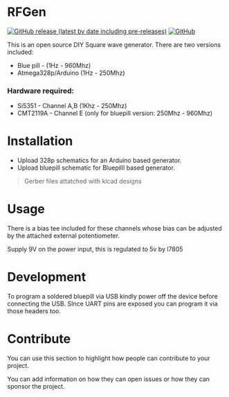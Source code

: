 
# RFGen

[![GitHub release (latest by date including pre-releases)](https://img.shields.io/github/v/release/navendu-pottekkat/awesome-readme?include_prereleases)](https://img.shields.io/github/v/release/navendu-pottekkat/awesome-readme?include_prereleases)
[![GitHub](https://img.shields.io/github/license/navendu-pottekkat/awesome-readme)](https://img.shields.io/github/license/navendu-pottekkat/awesome-readme)


This is an open source DIY Square wave generator. There are two versions included: 
- Blue pill - (1Hz - 960Mhz)
- Atmega328p/Arduino (1Hz - 250Mhz)

### Hardware required:

- Si5351 - Channel A,B (1Khz - 250Mhz)
- CMT2119A - Channel E (only for bluepill version: 250Mhz - 960Mhz)


# Installation


- Upload 328p schematics for an Arduino based generator.
- Upload bluepill schematic for Bluepilll based generator.

> Gerber files attatched with kicad designs


# Usage


There is a bias tee included for these channels whose bias can be adjusted by the attached external potentiometer. 

Supply 9V on the power input, this is regulated to 5v by l7805


# Development


To program a soldered bluepill via USB kindly power off the device before connecting the USB. SInce UART pins are exposed you can program it via those headers too.


# Contribute


You can use this section to highlight how people can contribute to your project.

You can add information on how they can open issues or how they can sponsor the project.

